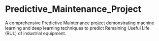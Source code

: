 # Predictive_Maintenance_Project
A comprehensive Predictive Maintenance project demonstrating machine learning and deep learning techniques to predict Remaining Useful Life (RUL) of industrial equipment.
